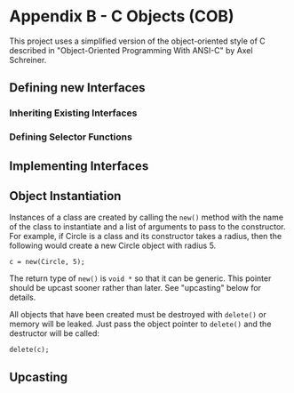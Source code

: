 # Appendix B - C Objects (COB)

This project uses a simplified version of the object-oriented style of C
described in "Object-Oriented Programming With ANSI-C" by Axel Schreiner.

## Defining new Interfaces

### Inheriting Existing Interfaces

### Defining Selector Functions

## Implementing Interfaces

## Object Instantiation

Instances of a class are created by calling the `new()` method with the name of
the class to instantiate and a list of arguments to pass to the constructor.
For example, if Circle is a class and its constructor takes a radius, then the
following would create a new Circle object with radius 5.

    c = new(Circle, 5);

The return type of `new()` is `void *` so that it can be generic. This pointer
should be upcast sooner rather than later. See "upcasting" below for details.

All objects that have been created must be destroyed with `delete()` or memory
will be leaked. Just pass the object pointer to `delete()` and the destructor
will be called:

    delete(c);

## Upcasting

